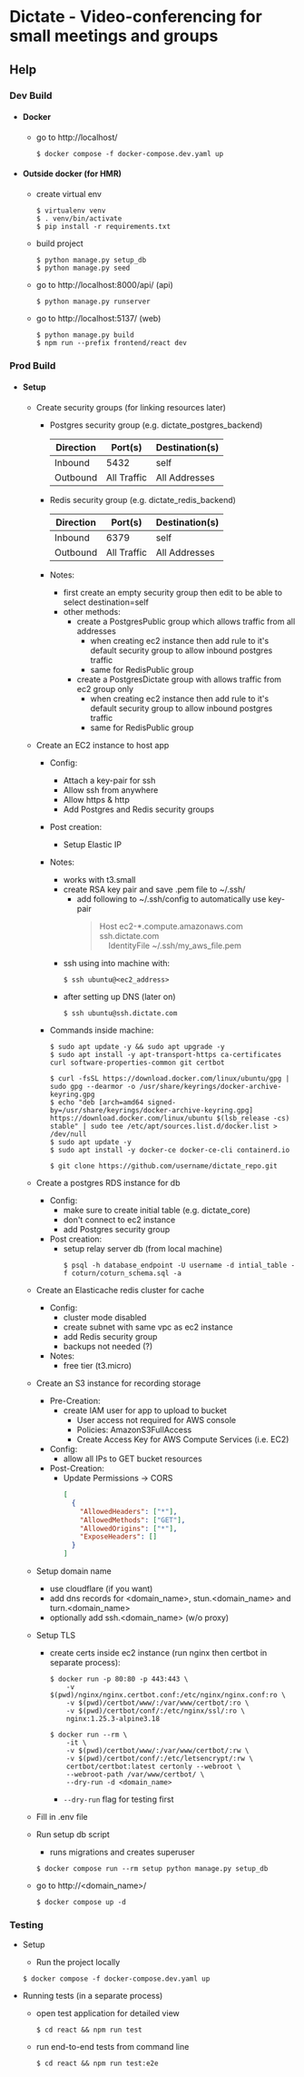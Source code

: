 # Dictate - Video-conferencing for small meetings and groups

## Help

### Dev Build

- #### Docker

  - go to http://localhost/

    ```console
    $ docker compose -f docker-compose.dev.yaml up
    ```

- #### Outside docker (for HMR)

  - create virtual env

    ```console
    $ virtualenv venv
    $ . venv/bin/activate
    $ pip install -r requirements.txt
    ```

  - build project

    ```console
    $ python manage.py setup_db
    $ python manage.py seed
    ```

  - go to http://localhost:8000/api/ (api)

    ```console
    $ python manage.py runserver
    ```

  - go to http://localhost:5137/ (web)

    ```console
    $ python manage.py build
    $ npm run --prefix frontend/react dev
    ```

### Prod Build

- #### Setup

  - Create security groups (for linking resources later)

    - Postgres security group (e.g. dictate_postgres_backend)

      | Direction | Port(s)     | Destination(s) |
      | --------- | ----------- | -------------- |
      | Inbound   | 5432        | self           |
      | Outbound  | All Traffic | All Addresses  |

    - Redis security group (e.g. dictate_redis_backend)

      | Direction | Port(s)     | Destination(s) |
      | --------- | ----------- | -------------- |
      | Inbound   | 6379        | self           |
      | Outbound  | All Traffic | All Addresses  |

    - Notes:
      - first create an empty security group then edit to be able to select destination=self
      - other methods:
        - create a PostgresPublic group which allows traffic from all addresses
          - when creating ec2 instance then add rule to it's default security group to allow inbound postgres traffic
          - same for RedisPublic group
        - create a PostgresDictate group with allows traffic from ec2 group only
          - when creating ec2 instance then add rule to it's default security group to allow inbound postgres traffic
          - same for RedisPublic group

  - Create an EC2 instance to host app

    - Config:
      - Attach a key-pair for ssh
      - Allow ssh from anywhere
      - Allow https & http
      - Add Postgres and Redis security groups
    - Post creation:
      - Setup Elastic IP
    - Notes:
      - works with t3.small
      - create RSA key pair and save .pem file to ~/.ssh/
        - add following to ~/.ssh/config to automatically use key-pair
          > Host ec2-\*.compute.amazonaws.com ssh.dictate.com  
          > &nbsp;&nbsp;&nbsp;&nbsp;IdentityFile ~/.ssh/my_aws_file.pem
      - ssh using into machine with:
        ```console
        $ ssh ubuntu@<ec2_address>
        ```
      - after setting up DNS (later on)
        ```console
        $ ssh ubuntu@ssh.dictate.com
        ```
    - Commands inside machine:

      ```console
      $ sudo apt update -y && sudo apt upgrade -y
      $ sudo apt install -y apt-transport-https ca-certificates curl software-properties-common git certbot

      $ curl -fsSL https://download.docker.com/linux/ubuntu/gpg | sudo gpg --dearmor -o /usr/share/keyrings/docker-archive-keyring.gpg
      $ echo "deb [arch=amd64 signed-by=/usr/share/keyrings/docker-archive-keyring.gpg] https://download.docker.com/linux/ubuntu $(lsb_release -cs) stable" | sudo tee /etc/apt/sources.list.d/docker.list > /dev/null
      $ sudo apt update -y
      $ sudo apt install -y docker-ce docker-ce-cli containerd.io

      $ git clone https://github.com/username/dictate_repo.git
      ```

  - Create a postgres RDS instance for db
    - Config:
      - make sure to create initial table (e.g. dictate_core)
      - don't connect to ec2 instance
      - add Postgres security group
    - Post creation:
      - setup relay server db (from local machine)
        ```console
        $ psql -h database_endpoint -U username -d intial_table -f coturn/coturn_schema.sql -a
        ```
  - Create an Elasticache redis cluster for cache

    - Config:
      - cluster mode disabled
      - create subnet with same vpc as ec2 instance
      - add Redis security group
      - backups not needed (?)
    - Notes:
      - free tier (t3.micro)

  - Create an S3 instance for recording storage

    - Pre-Creation:
      - create IAM user for app to upload to bucket
        - User access not required for AWS console
        - Policies: AmazonS3FullAccess
        - Create Access Key for AWS Compute Services (i.e. EC2)
    - Config:
      - allow all IPs to GET bucket resources
    - Post-Creation:
      - Update Permissions -> CORS
        ```json
        [
          {
            "AllowedHeaders": ["*"],
            "AllowedMethods": ["GET"],
            "AllowedOrigins": ["*"],
            "ExposeHeaders": []
          }
        ]
        ```

  - Setup domain name
    - use cloudflare (if you want)
    - add dns records for <domain_name>, stun.<domain_name> and turn.<domain_name>
    - optionally add ssh.<domain_name> (w/o proxy)
  - Setup TLS

    - create certs inside ec2 instance (run nginx then certbot in separate process):

      ```console
      $ docker run -p 80:80 -p 443:443 \
          -v $(pwd)/nginx/nginx.certbot.conf:/etc/nginx/nginx.conf:ro \
          -v $(pwd)/certbot/www/:/var/www/certbot/:ro \
          -v $(pwd)/certbot/conf/:/etc/nginx/ssl/:ro \
          nginx:1.25.3-alpine3.18
      ```

      ```console
      $ docker run --rm \
          -it \
          -v $(pwd)/certbot/www/:/var/www/certbot/:rw \
          -v $(pwd)/certbot/conf/:/etc/letsencrypt/:rw \
          certbot/certbot:latest certonly --webroot \
          --webroot-path /var/www/certbot/ \
          --dry-run -d <domain_name>
      ```

      - `--dry-run` flag for testing first

  - Fill in .env file
  - Run setup db script
    - runs migrations and creates superuser
    ```console
    $ docker compose run --rm setup python manage.py setup_db
    ```
  - go to http://<domain_name>/

    ```console
    $ docker compose up -d
    ```

### Testing

- Setup

  - Run the project locally

  ```console
  $ docker compose -f docker-compose.dev.yaml up
  ```

- Running tests (in a separate process)

  - open test application for detailed view

    ```console
    $ cd react && npm run test
    ```

  - run end-to-end tests from command line
    ```console
    $ cd react && npm run test:e2e
    ```
